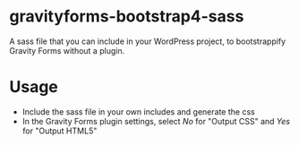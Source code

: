 # gravityforms-bootstrap4-sass
A sass file that you can include in your WordPress project, to bootstrappify Gravity Forms without a plugin.

# Usage
- Include the sass file in your own includes and generate the css
- In the Gravity Forms plugin settings, select *No* for "Output CSS" and *Yes* for "Output HTML5" 
